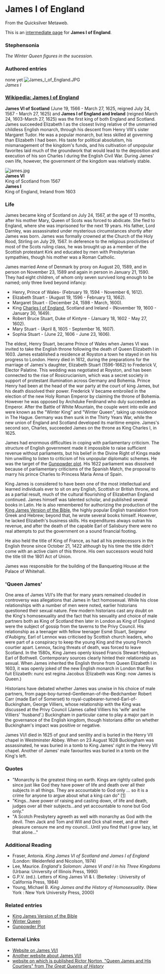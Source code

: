 
# James I of England

From the Quicksilver Metaweb.

This is an [intermediate page](/metaweb-intermediate-page) for 
**James I of England**.

### Stephensonia


*The Winter Queen figures in the sucession.*

### Authored entries


none yet
![James_I_of_England.JPG](/images/James_I_of_England.JPG)  
*James I*


### [Wikipedia: James I of England](/)


**James VI of Scotland** (June 19, 1566 - March 27, 1625, reigned July 24, 1567 - March 27, 1625) and **James I of England and Ireland** (reigned March 24, 1603-March 27, 1625) was the first king of both England and Scotland. James succeeded Elizabeth I as the closest living relative of the unmarried childless English monarch, through his descent from Henry VIII's sister Margaret Tudor. He was a popular monarch, but less skilled at governing than Elizabeth I had been. His taste for political absolutism, his mismanagement of the kingdom's funds, and his cultivation of unpopular favorites laid much of the groundwork that would lead to the deposition and execution of his son Charles I during the English Civil War. During James' own life, however, the government of the kingdom was relatively stable. 

![james.jpg](/images/james.jpg)  
**James VI**  
King of Scotland from 1567  
**James I**  
King of England, Ireland from 1603

### Life


James became king of Scotland on July 24, 1567, at the age of 13 months, after his mother Mary, Queen of Scots was forced to abdicate. She fled to England, where she was imprisoned for the next 19 years. His father, Lord Darnley, was assassinated under mysterious circumstances shortly after James was born. James was formally crowned at the Church of the Holy Rood, Stirling on July 29, 1567. In deference to the religious proclivities of most of the Scots ruling class, he was brought up as a member of the Scottish protestant Kirk and educated by men with Presbyterian sympathies, though his mother was a Roman Catholic. 

James married Anne of Denmark by proxy on August 20, 1589, and in person on November 23, 1589 and again in person in January 21, 1590. They had eight children, of whom only seven survived long enough to be named; only three lived beyond infancy: 

* Henry, Prince of Wales- (February 19, 1594 - November 6, 1612).
* Elizabeth Stuart - (August 19, 1596 - February 13, 1662).
* Margaret Stuart - (December 24, 1598 - March, 1600).
* King [Charles I of England](/charles-i-of-england), Scotland and Ireland - (November 19, 1600 - January 30, 1649).
* Robert Bruce Stuart, Duke of Kintyre - (January 18, 1602 - May 27, 1602).
* Mary Stuart - (April 8, 1605 - September 16, 1607).
* Sophia Stuart - (June 22, 1606 - June 23, 1606).


The eldest, Henry Stuart, became Prince of Wales when James VI was invited to take the English throne following the death of Queen Elizabeth I in 1603. James established a residence at Royston a town he stayed in on his progress to London. Henry died in 1612, during the preparations for the marriage of James's daughter, Elizabeth Stuart (1596-1662) to Frederick V, Elector Palatine. This wedding was negotiated at Royston, and has been connected to the rise of Rosicrucianism, which was a secret society in support of protestant illumination across Germany and Bohemia. Prince Henry had been at the head of the war party at the court of king James, but his death dissolved their power. Frederick V became embroiled in the election of the new Holy Roman Emperor by claiming the throne of Bohemia. However he was opposed by Archduke Ferdinand who duly succeeded as Emperor. After the Battle of White Mountain, the couple went into exile and were known as the "Winter King" and "Winter Queen", taking up residence in The Hague. Germany was then sunk in the Thirty Years War, while the new union of England and Scotland developed its maritime empire. James's second son, Charles, succeeded James on the throne as King Charles I, in 1625. 

James had enormous difficulties in coping with parliamentary criticism. The structure of English government made it impossible to raise sufficient revenue without parliaments, but his belief in the Divine Right of Kings made him unwilling to listen to criticism of his unpopular diplomatic schemes. He was the target of the [Gunpowder plot](/gunpowder-plot). His 1622 parliament was dissolved because of parliamentary criticisms of the Spanish Match, the proposal to marry his prince Charles to Princess Maria Anna of Spain. 

King James is considered to have been one of the most intellectual and learned individuals ever to sit on any English, Scottish or British throne, and as a partial result, much of the cultural flourishing of Elizabethan England continued. James himself was talented scholar, and published several books in Latin. He is also remembered for authorizing the production of the [King James Version of the Bible](/king-james-version-of-the-bible), the highly popular English translation from Greek and Hebrew; beyond that, he wrote several books himself. However, he lacked Elizabeth's business skills. His expenditures always outran his revenue, and after the death of the capable Earl of Salisbury there were no real attempts to put the government on a sound financial footing. 

He also held the title of King of France, as had all his predecessors in the English throne since October 21, 1422 although by his time the title didn't come with an active claim of this throne. His own successors would hold the title till the 1801 Act of Union. 

James was responsible for the building of the Banqueting House at the Palace of Whitehall. 

### 'Queen James'



One area of James VI/I's life that for many years remained clouded in controversy was allegations that James in fact homosexual. While his close relationships with a number of men were noted, earlier historians questioned their sexual nature. Few modern historians cast any doubt on the King's homosexuality and the fact that his sexuality and choice of male partners both as King of Scotland then later in London as King of England were the subject of gossip from the taverns to the Privy Council. His relationship as a teenager with fellow teenager Esmé Stuart, Seigneur d'Aubigny, Earl of Lennox was criticised by Scottish church leaders, who were part of a conspiracy to keep the young King and the young French courtier apart. Lennox, facing threats of death, was forced to leave Scotland. In the 1580s, King James openly kissed Francis Stewart Hepburn, Earl of Bothwell. Contemporary sources clearly hinted their relationship as sexual. When James inherited the English throne from Queen Elizabeth I in 1603, it was openly joked of the new English monarch in London that Rex fuit Elizabeth: nunc est regina Jacobus (Elizabeth was King: now James is Queen.) 

Historians have debated whether James was unwise in his choice of male partners, from page-boy-turned-Gentleman-of-the-Bedchamber Robert Carr (made Earl of Somerset) to royal-cupbearer-turned-Earl-of-Buckingham, George Villiers, whose relationship with the King was discussed at the Privy Council (James called Villiers his 'wife' and he Villiers' 'husband'.) Buckingham in particular came to play a major part in the governance of the English kingdom, though historians differ on whether Buckingham's impact was positive or negative. 

James VI/I died in 1625 of gout and senility and is buried in the Henry VII chapel in Westminster Abbey. When on 23 August 1628 Buckingham was assassinated, he was buried in a tomb to King James' right in the Henry VII chapel. Another of James' male favourites was buried in a tomb on the King's left. 

### Quotes



* "Monarchy is the greatest thing on earth. Kings are rightly called gods since just like God they have power of life and death over all their subjects in all things. They are accountable to God only ... so it is a crime for anyone to argue about what a king can do" [[1]](/http-www-autodidactproject-org-other-pkcs-html)
* "Kings...have power of raising and casting down, of life and death, judges over all their subjects...and yet accountable to none but God only."
* "A Scotch Presbytery agreeth as well with monarchy as God with the devil. Then Jack and Tom and Will and Dick shall meet, and at their pleasure censure me and my council...Until you find that I grow lazy, let that alone..."


### Additional Reading


* Fraser, Antonia. *King James VI of Scotland and James I of England* (London: Weidenfeld and Nicolson, 1974)
* Lee, Maurice. *England's Solomon: James VI and I in his Three Kingdoms* (Urbana: University of Illinois Press, 1990)
* G.P.V. (ed.). Letters of King James VI & I. (Berkeley : University of California Press, 1984)
* Young, Michael B. *King James and the History of Homosexuality*. (New York : New York University Press, 2000)


### Related entries


* [King James Version of the Bible](/king-james-version-of-the-bible)
* [Winter Queen](/elizabeth-of-bohemia)
* [Gunpowder Plot](/gunpowder-plot)


### External Links


* [Website on James VI/I](/http-www-luminarium-org-sevenlit-james)
* [Another website about James VI/I](/http-web-uvic-ca-shakespeare-library-sltnoframes-history-james-html)
* [website on which is published Rictor Norton, "Queen James and His Courtiers" from *The Great Queens of History*](/http-www-infopt-demon-co-uk-jamesi-htm)
